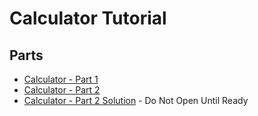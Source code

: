 # Calculator Tutorial

## Parts

- [Calculator - Part 1](./calculator-part-1.md)
- [Calculator - Part 2](./calculator-part-2.md)
- [Calculator - Part 2 Solution](./calculator-part-2-solution.md) - Do Not Open
  Until Ready